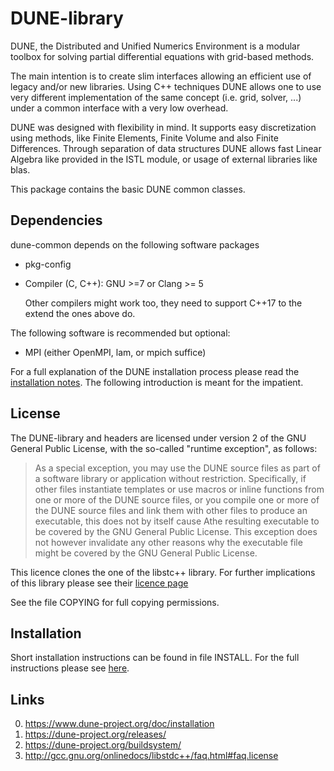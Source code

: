 <!--
SPDX-FileCopyrightInfo: Copyright © DUNE Project contributors, see file LICENSE.md in module root
SPDX-License-Identifier: LicenseRef-GPL-2.0-only-with-DUNE-exception
-->

DUNE-library
============

DUNE, the Distributed and Unified Numerics Environment is a modular toolbox
for solving partial differential equations with grid-based methods.

The main intention is to create slim interfaces allowing an efficient use of
legacy and/or new libraries. Using C++ techniques DUNE allows one to use very
different implementation of the same concept (i.e. grid, solver, ...) under
a common interface with a very low overhead.

DUNE was designed with flexibility in mind. It supports easy discretization
using methods, like Finite Elements, Finite Volume and also Finite
Differences. Through separation of data structures DUNE allows fast Linear
Algebra like provided in the ISTL module, or usage of external libraries
like blas.

This package contains the basic DUNE common classes.

Dependencies
------------

dune-common depends on the following software packages

- pkg-config
- Compiler (C, C++): GNU >=7 or Clang >= 5

  Other compilers might work too, they need to support C++17 to the extend the
  ones above do.

The following software is recommended but optional:

- MPI (either OpenMPI, lam, or mpich suffice)

For a full explanation of the DUNE installation process please read
the [installation notes][installation]. The following introduction is meant for
the impatient.

License
-------

The DUNE-library and headers are licensed under version 2 of the GNU
General Public License, with the so-called "runtime exception", as
follows:

> As a special exception, you may use the DUNE source files as part
> of a software library or application without restriction.
> Specifically, if other files instantiate templates or use macros or
> inline functions from one or more of the DUNE source files, or you
> compile one or more of the DUNE source files and link them with
> other files to produce an executable, this does not by itself cause
> Athe resulting executable to be covered by the GNU General Public
> License.  This exception does not however invalidate any other
> reasons why the executable file might be covered by the GNU General
> Public License.

This licence clones the one of the libstc++ library. For further
implications of this library please see their [licence page][licence]

See the file COPYING for full copying permissions.

Installation
------------

Short installation instructions can be found in file INSTALL. For the
full instructions please see [here][installation].

Links
-----

0. https://www.dune-project.org/doc/installation
1. https://dune-project.org/releases/
2. https://dune-project.org/buildsystem/
3. http://gcc.gnu.org/onlinedocs/libstdc++/faq.html#faq.license

[installation]: https://www.dune-project.org/doc/installation
[licence]: http://gcc.gnu.org/onlinedocs/libstdc++/faq.html#faq.license